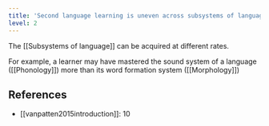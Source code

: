 ```yaml
---
title: 'Second language learning is uneven across subsystems of language'
level: 2
---
```


The [[Subsystems of language]] can be acquired at different rates.

For example, a learner may have mastered the sound system of a language ([[Phonology]]) more than its word formation system ([[Morphology]])

## References

- [[vanpatten2015introduction]]: 10
